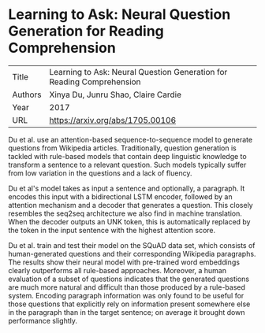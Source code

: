 # Learning to Ask: Neural Question Generation for Reading Comprehension

|||
| --- | --- |
| Title | Learning to Ask: Neural Question Generation for Reading Comprehension |
| Authors | Xinya Du, Junru Shao, Claire Cardie |
| Year | 2017 |
| URL | https://arxiv.org/abs/1705.00106 |

Du et al. use an attention-based sequence-to-sequence model to generate questions 
from Wikipedia articles. Traditionally, question generation is tackled with rule-based
models that contain deep linguistic knowledge to transform a sentence to a relevant 
question. Such models typically suffer from low variation in the questions and a lack of fluency. 

Du et al's model takes as input a sentence and optionally, a paragraph. It encodes this
input with a bidirectional LSTM encoder, followed by an attention mechanism and
a decoder that generates a question. This closely resembles 
the seq2seq architecture we also find in machine translation. When
the decoder outputs an UNK token, this is automatically replaced by the token 
in the input sentence with the highest attention score.

Du et al. train and test their model on the SQuAD data set, which consists of human-generated
questions and their corresponding Wikipedia paragraphs. The results show their
neural model with pre-trained word embeddings clearly outperforms all rule-based
approaches. Moreover, a human evaluation of a subset of questions indicates that
the generated questions are much more natural and difficult than those produced by a rule-based
system. Encoding paragraph information was only found to be useful for those
questions that explicitly rely on information present somewhere else in the
paragraph than in the target sentence; on average it brought down performance slightly.
 
